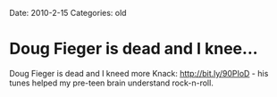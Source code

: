Date: 2010-2-15
Categories: old

# Doug Fieger is dead and I knee...

Doug Fieger is dead and I kneed more Knack: <a href="http://bit.ly/90PIoD" rel="nofollow">http://bit.ly/90PIoD</a> - his tunes helped my pre-teen brain understand rock-n-roll.
